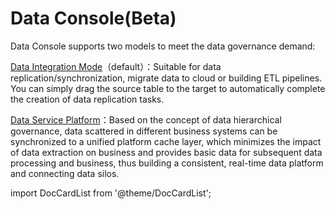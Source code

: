 # Data Console(Beta)

Data Console supports two models to meet the data governance demand:

[Data Integration Mode](etl-mode)（default）：Suitable for data replication/synchronization, migrate data to cloud or building ETL pipelines. You can simply drag the source table to the target to automatically complete the creation of data replication tasks.

[Data Service Platform](daas-mode)：Based on the concept of data hierarchical governance, data scattered in different business systems can be synchronized to a unified platform cache layer, which minimizes the impact of data extraction on business and provides basic data for subsequent data processing and business, thus building a consistent, real-time data platform and connecting data silos.



import DocCardList from '@theme/DocCardList';

<DocCardList />